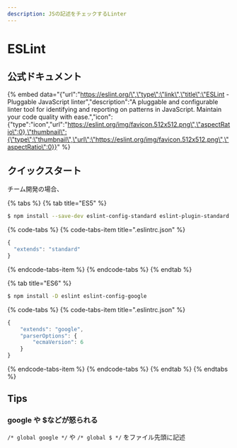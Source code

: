 ```yaml
---
description: JSの記述をチェックするLinter
---
```


# ESLint

## 公式ドキュメント

{% embed data="{\"url\":\"https://eslint.org/\",\"type\":\"link\",\"title\":\"ESLint - Pluggable JavaScript linter\",\"description\":\"A pluggable and configurable linter tool for identifying and reporting on patterns in JavaScript. Maintain your code quality with ease.\",\"icon\":{\"type\":\"icon\",\"url\":\"https://eslint.org/img/favicon.512x512.png\",\"aspectRatio\":0},\"thumbnail\":{\"type\":\"thumbnail\",\"url\":\"https://eslint.org/img/favicon.512x512.png\",\"aspectRatio\":0}}" %}

## クイックスタート

チーム開発の場合、

{% tabs %}
{% tab title="ES5" %}
```bash
$ npm install --save-dev eslint-config-standard eslint-plugin-standard eslint-plugin-promise eslint-plugin-import eslint-plugin-node
```

{% code-tabs %}
{% code-tabs-item title=".eslintrc.json" %}
```javascript
{
  "extends": "standard"
}
```
{% endcode-tabs-item %}
{% endcode-tabs %}
{% endtab %}

{% tab title="ES6" %}
```bash
$ npm install -D eslint eslint-config-google
```

{% code-tabs %}
{% code-tabs-item title=".eslintrc.json" %}
```javascript
{
    "extends": "google",
    "parserOptions": {
        "ecmaVersion": 6
    }
}
```
{% endcode-tabs-item %}
{% endcode-tabs %}
{% endtab %}
{% endtabs %}

## Tips

### google や $などが怒られる

`/* global google */` や `/* global $ */` をファイル先頭に記述

